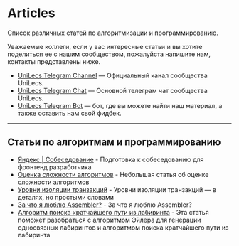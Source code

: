 # Articles

Список различных статей по алгоритмизации и программированию.

Уважаемые коллеги, если у вас интересные статьи и вы хотите поделиться ее с нашим сообществом, пожалуйста напишите нам, контакты представлены ниже.

* [UniLecs Telegram Channel](https://t.me/unilecs) — Официальный канал сообщества UniLecs.
* [UniLecs Telegram Chat](https://t.me/unilecs_chat) — Основной телеграм чат сообщества UniLecs.
* [UniLecs Telegram Bot](https://t.me/unilecsBot) — бот, где вы можете найти наш материал, а также оставить нам свой фидбек.

-----

## Статьи по алгоритмам и программированию

* [Яндекс | Собеседование](https://www.yandex.ru/jobs/frontend-interview) - Подготовка к собеседованию для фронтенд разработчика
* [Оценка сложности алгоритмов](https://telegra.ph/Ocenka-slozhnosti-algoritmov-10-29) - Небольшая статья об оценке сложности алгоритмов
* [Уровни изоляции транзакций](https://medium.com/pseudo-blog/%D1%83%D1%80%D0%BE%D0%B2%D0%BD%D0%B8-%D0%B8%D0%B7%D0%BE%D0%BB%D1%8F%D1%86%D0%B8%D0%B8-%D1%82%D1%80%D0%B0%D0%BD%D0%B7%D0%B0%D0%BA%D1%86%D0%B8%D0%B9-87cd2b129de1) - Уровни изоляции транзакций — в деталях, но простыми словами
* [За что я люблю Assembler?](https://medium.com/@jin_x/%D0%B7%D0%B0-%D1%87%D1%82%D0%BE-%D1%8F-%D0%BB%D1%8E%D0%B1%D0%BB%D1%8E-assembler-2644afc02525) - За что я люблю Assembler?
* [Aлгоритм поиска кратчайшего пути из лабиринта](https://github.com/lpestl/Maze/blob/master/README.md) - Эта статья поможет разобраться с алгоритмом Эйлера для генерации односвязных лабиринтов и алгоритмом поиска кратчайшего пути из лабиринта


